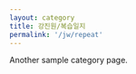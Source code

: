 ```yaml
---
layout: category
title: 강진원/복습일지
permalink: '/jw/repeat'
---
```


Another sample category page.
